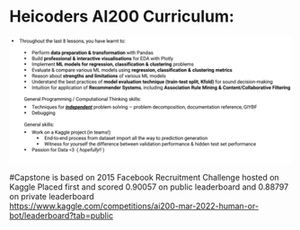 # Heicoders AI200 Curriculum:
<img src = "AI200 curriculum.png">
 
#Capstone is based on 2015 Facebook Recruitment Challenge hosted on Kaggle
Placed first and scored 0.90057 on public leaderboard and 0.88797 on private leaderboard <br>
https://www.kaggle.com/competitions/ai200-mar-2022-human-or-bot/leaderboard?tab=public
 

